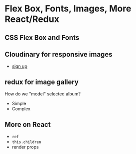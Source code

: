 Flex Box, Fonts, Images, More React/Redux
===

## CSS Flex Box and Fonts

## Cloudinary for responsive images

* [sign up](https://cloudinary.com/)

## redux for image gallery

How do we "model" selected album?

* Simple
* Complex

## More on React

* `ref`
* `this.children`
* render props